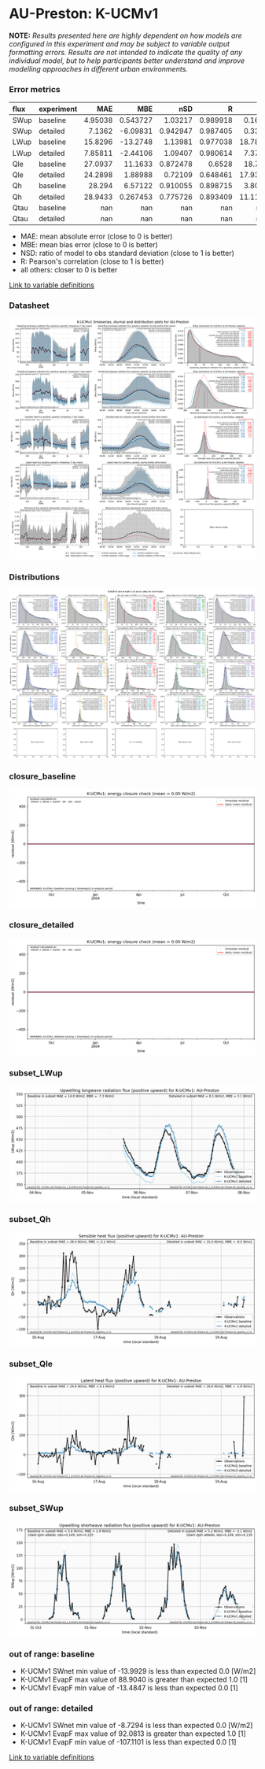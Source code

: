 # AU-Preston: K-UCMv1

**NOTE:** *Results presented here are highly dependent on how models are configured in this experiment and may be subject to variable output formatting errors. Results are not intended to indicate the quality of any individual model, but to help participants better understand and improve modelling approaches in different urban environments.*

### Error metrics

| flux   | experiment   |       MAE |        MBE |        nSD |          R |      5th |     95th |      cRMSE |       AMBE |       1-nSD |         1-R |   nSkewness |    nKurtosis |     Overlap |
|:-------|:-------------|----------:|-----------:|-----------:|-----------:|---------:|---------:|-----------:|-----------:|------------:|------------:|------------:|-------------:|------------:|
| SWup   | baseline     |   4.95038 |   0.543727 |   1.03217  |   0.989918 |   0.1684 |   5.5731 |   0.14781  |   0.543727 |   0.0321732 |   0.0100819 |   0.0999868 |   0.235554   |   0.0659678 |
| SWup   | detailed     |   7.1362  |  -6.09831  |   0.942947 |   0.987405 |   0.3372 |   5.6388 |   0.164343 |   6.09831  |   0.0570531 |   0.0125954 |   0.294173  |   0.717479   |   0.0870997 |
| LWup   | baseline     |  15.8296  | -13.2748   |   1.13981  |   0.977038 |  18.7849 |   3.8652 |   0.268128 |  13.2748   |   0.139814  |   0.022962  |   0.0649963 |   0.00966032 |   0.214779  |
| LWup   | detailed     |   7.85811 |  -2.44106  |   1.09407  |   0.980614 |   7.3752 |   8.0823 |   0.226425 |   2.44106  |   0.0940651 |   0.0193864 |   0.0159297 |   0.168476   |   0.0930956 |
| Qle    | baseline     |  27.0937  |  11.1633   |   0.872478 |   0.6528   |  18.781  |  15.5839 |   0.78874  |  11.1633   |   0.127522  |   0.3472    |   0.0329497 |   0.469465   |   0.297117  |
| Qle    | detailed     |  24.2898  |   1.88988  |   0.72109  |   0.648461 |  17.9315 |   9.7649 |   0.764704 |   1.88988  |   0.27891   |   0.351539  |   0.161143  |   0.327779   |   0.325245  |
| Qh     | baseline     |  28.294   |   6.57122  |   0.910055 |   0.898715 |   3.8036 |  15.5737 |   0.43868  |   6.57122  |   0.0899446 |   0.101285  |   0.0428394 |   0.00835906 |   0.220768  |
| Qh     | detailed     |  28.9433  |   0.267453 |   0.775726 |   0.893409 |  11.1192 |  50.8761 |   0.464403 |   0.267453 |   0.224274  |   0.106591  |   0.0168721 |   0.0560017  |   0.240335  |
| Qtau   | baseline     | nan       | nan        | nan        | nan        | nan      | nan      | nan        | nan        | nan         | nan         | nan         | nan          | nan         |
| Qtau   | detailed     | nan       | nan        | nan        | nan        | nan      | nan      | nan        | nan        | nan         | nan         | nan         | nan          | nan         |

 - MAE: mean absolute error (close to 0 is better)
 - MBE: mean bias error (close to 0 is better)
 - NSD: ratio of model to obs standard deviation (close to 1 is better)
 - R: Pearson's correlation (close to 1 is better)
 - all others: closer to 0 is better

[Link to variable definitions](../modelattrs/variable_definitions.md)

### <a name="datasheet"></a>Datasheet
[![K-UCMv1_AU-Preston_Datasheet.png](K-UCMv1_AU-Preston_Datasheet.png)](K-UCMv1_AU-Preston_Datasheet.png)

### <a name="distributions"></a>Distributions
[![K-UCMv1_AU-Preston_Distributions.png](K-UCMv1_AU-Preston_Distributions.png)](K-UCMv1_AU-Preston_Distributions.png)

### <a name="closure_baseline"></a>closure_baseline
[![K-UCMv1_AU-Preston_closure_baseline.png](K-UCMv1_AU-Preston_closure_baseline.png)](K-UCMv1_AU-Preston_closure_baseline.png)

### <a name="closure_detailed"></a>closure_detailed
[![K-UCMv1_AU-Preston_closure_detailed.png](K-UCMv1_AU-Preston_closure_detailed.png)](K-UCMv1_AU-Preston_closure_detailed.png)

### <a name="subset_lwup"></a>subset_LWup
[![K-UCMv1_AU-Preston_subset_LWup.png](K-UCMv1_AU-Preston_subset_LWup.png)](K-UCMv1_AU-Preston_subset_LWup.png)

### <a name="subset_qh"></a>subset_Qh
[![K-UCMv1_AU-Preston_subset_Qh.png](K-UCMv1_AU-Preston_subset_Qh.png)](K-UCMv1_AU-Preston_subset_Qh.png)

### <a name="subset_qle"></a>subset_Qle
[![K-UCMv1_AU-Preston_subset_Qle.png](K-UCMv1_AU-Preston_subset_Qle.png)](K-UCMv1_AU-Preston_subset_Qle.png)

### <a name="subset_swup"></a>subset_SWup
[![K-UCMv1_AU-Preston_subset_SWup.png](K-UCMv1_AU-Preston_subset_SWup.png)](K-UCMv1_AU-Preston_subset_SWup.png)

### out of range: baseline

 - K-UCMv1 SWnet min value of -13.9929 is less than expected 0.0 [W/m2]
 - K-UCMv1 EvapF max value of 88.9040 is greater than expected 1.0 [1]
 - K-UCMv1 EvapF min value of -13.4847 is less than expected 0.0 [1]

### out of range: detailed

 - K-UCMv1 SWnet min value of -8.7294 is less than expected 0.0 [W/m2]
 - K-UCMv1 EvapF max value of 92.0813 is greater than expected 1.0 [1]
 - K-UCMv1 EvapF min value of -107.1101 is less than expected 0.0 [1]


[Link to variable definitions](../modelattrs/variable_definitions.md)

